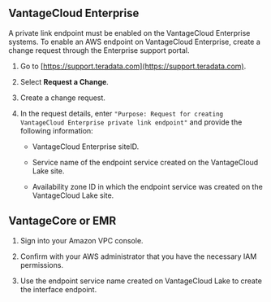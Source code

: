 
## VantageCloud Enterprise


A private link endpoint must be enabled on the VantageCloud Enterprise systems. To enable an AWS endpoint on VantageCloud Enterprise, create a change request through the Enterprise support portal.

1.  Go to [https://support.teradata.com](https://support.teradata.com).

1.  Select **Request a Change**.

1.  Create a change request.

1.  In the request details, enter `"Purpose: Request for creating VantageCloud Enterprise private link endpoint"` and provide the following information:

    -   VantageCloud Enterprise siteID.

    -   Service name of the endpoint service created on the VantageCloud Lake site.

    -   Availability zone ID in which the endpoint service was created on the VantageCloud Lake site.


## VantageCore or EMR


1.  Sign into your Amazon VPC console.

1.  Confirm with your AWS administrator that you have the necessary IAM permissions.

1.  Use the endpoint service name created on VantageCloud Lake to create the interface endpoint.


